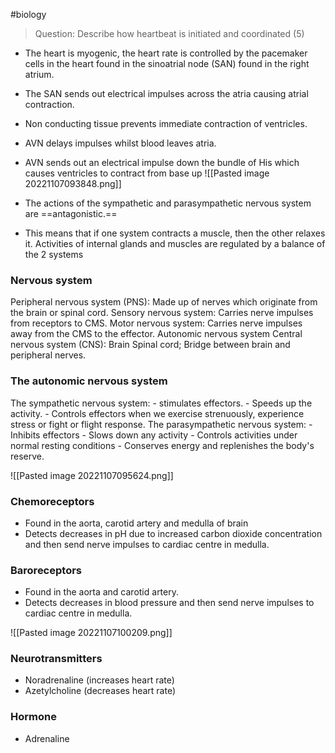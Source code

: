 #biology
>Question: Describe how heartbeat is initiated and coordinated (5)

- The heart is myogenic, the heart rate is controlled by the pacemaker cells in the heart found in the sinoatrial node (SAN) found in the right atrium. 
- The SAN sends out electrical impulses across the atria causing atrial contraction. 
- Non conducting tissue prevents immediate contraction of ventricles. 
- AVN delays impulses whilst blood leaves atria. 
- AVN sends out an electrical impulse down the bundle of His which causes ventricles to contract from base up
![[Pasted image 20221107093848.png]]

- The actions of the sympathetic and parasympathetic nervous system are ==antagonistic.== 
- This means that if one system contracts a muscle, then the other relaxes it. Activities of internal glands and muscles are regulated by a balance of the 2 systems

### Nervous system
Peripheral nervous system (PNS): Made up of nerves which originate from the brain or spinal cord.
    Sensory nervous system: Carries nerve impulses from receptors to CMS.
    Motor nervous system: Carries nerve impulses away from the CMS to the effector. 
        Autonomic nervous system
Central nervous system (CNS): 
    Brain
    Spinal cord; Bridge between brain and peripheral nerves.
  
### The autonomic nervous system
The sympathetic nervous system:
    - stimulates effectors.
    - Speeds up the activity.
    - Controls effectors when we exercise strenuously, experience stress or fight or flight response. 
The parasympathetic nervous system:
    - Inhibits effectors
    - Slows down any activity
    - Controls activities under normal resting conditions
    - Conserves energy and replenishes the body's reserve.

![[Pasted image 20221107095624.png]]

### Chemoreceptors
- Found in the aorta, carotid artery and medulla of brain
- Detects decreases in pH due to increased carbon dioxide concentration and then send nerve impulses to cardiac centre in medulla.

### Baroreceptors
- Found in the aorta and carotid artery.
- Detects decreases in blood pressure and then send nerve impulses to cardiac centre in medulla.

![[Pasted image 20221107100209.png]]

### Neurotransmitters
- Noradrenaline (increases heart rate)
- Azetylcholine (decreases heart rate)

### Hormone
- Adrenaline